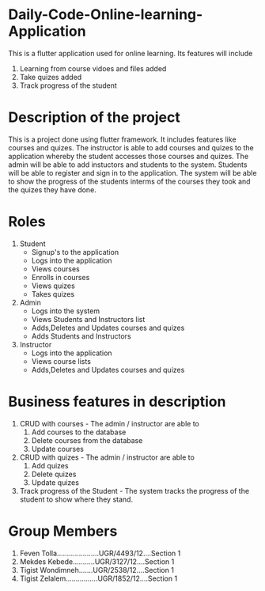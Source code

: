 # Daily-Code-Online-learning-Application
This is a flutter application used for online learning. Its features will include 

1. Learning from course vidoes and files added
2. Take quizes added
3. Track progress of the student

# Description of the project
This is a project done using flutter framework. It includes features like courses and quizes. The instructor is able to add courses and quizes to the application whereby the student accesses those courses and quizes. The admin will be able to add instuctors and students to the system. Students will be able to register and sign in to the application. The system will be able to show the progress of the students interms of the courses they took and the quizes they have done.

# Roles
1. Student
    - Signup's to the application
    - Logs into the application
    - Views courses
    - Enrolls in courses
    - Views quizes
    - Takes quizes
2. Admin
    - Logs into the system
    - Views Students and Instructors list
    - Adds,Deletes and Updates courses and quizes
    - Adds Students and Instructors
3. Instructor
    - Logs into the application
    - Views course lists
    - Adds,Deletes and Updates courses and quizes

# Business features in description

1. CRUD with courses - The admin / instructor are able to 
      1. Add courses to the database
      2. Delete courses from the database
      3. Update courses
2. CRUD with quizes - The admin / instructor are able to
      1. Add quizes
      2. Delete quizes
      3. Update quizes
3. Track progress of the Student - The system tracks the progress of the student to show where they stand.

# Group Members
1. Feven Tolla.....................UGR/4493/12....Section 1
2. Mekdes Kebede...........UGR/3127/12....Section 1
3. Tigist Wondimneh.......UGR/2538/12....Section 1
4. Tigist Zelalem................UGR/1852/12....Section 1


